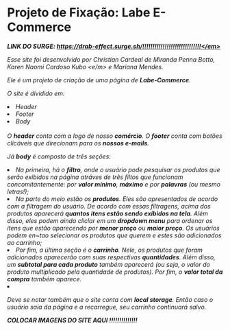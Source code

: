 # Projeto de Fixação: Labe E-Commerce

<strong><em>LINK DO SURGE: https://drab-effect.surge.sh/!!!!!!!!!!!!!!!!!!!!!!!!!!!!!</em></strong>

Esse site foi desenvolvido por <em> Christian Cardeal de Miranda Penna Botto</em>, <em>Karen Naomi Cardoso Kubo <e/m> e <em>Mariana Mendes</em>.

Ele é um projeto de criação de uma página de  <strong>Labe-Commerce</strong>.

O site é dividido em:
<li>Header</li>
<li>Footer</li>
<li>Body</li>
<br>
O <strong>header</strong> conta com a logo de nosso <strong><em>comércio</em></strong>.
O <strong>footer</strong> conta com botões clicáveis que direcionam para os <strong><em>nossos e-mails</em></strong>.

Já <strong>body</strong> é composto de três seções:

<li> Na primeira, há o <strong><em>filtro</em></strong>, onde o usuário pode pesquisar os produtos que serão exibidos na página atráves de três filtos que funcionam concomitantemente: por <strong><em>valor mínimo</em></strong>, <strong><em>máximo</em></strong> e por <strong><em>palavras</em></strong> (ou mesmo letras!);</li>

<li>Na parte do meio estão os <strong><em>produtos</em></strong>. Eles são apresentados de acordo com a filtragem do usuário. De acordo com essas filtragens, acima dos produtos aparecerá <strong><em>quantos itens estão sendo exibidos na tela</em></strong>. Além disso, eles podem ainda cliclar em um <strong><em>dropdown menu</em></strong> para ordenar os itens que estão aparecendo por <strong><em>menor preço</em></strong> ou <strong><em>maior preço</em></strong>. Os usuários podem en~tao selecionar os produtos que querem e estes são adicionados ao carrinho;</li>

<li>Por fim, a última seção é o <strong><em>carrinho</em></strong>. Nele, os produtos que foram adicionados aparecerão com suas respectivas <strong><em>quantidades</em></strong>. Além disso, um <strong><em>subtotal para cada produto</em></strong> também aparecerá (ou seja, o valor do produto multiplicado pela quantidade de produtos). Por fim, o <strong><em>valor total da compra</em></strong> também aparece.<li>

Deve se notar também que o site conta com <strong><em>local storage</em></strong>. Então caso o usuário saia da página e a recarregue, seu carrinho continuará salvo.

<strong><em>COLOCAR IMAGENS DO SITE AQUI !!!!!!!!!!!!!!</em></strong>
